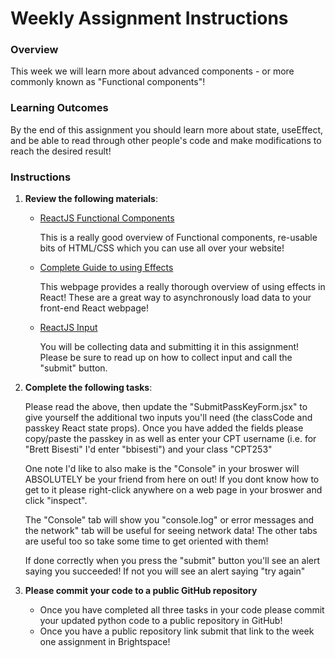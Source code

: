 # Weekly Assignment Instructions


### Overview
This week we will learn more about advanced components - or more commonly known as "Functional components"!

### Learning Outcomes

By the end of this assignment you should learn more about state, useEffect, and be able to read through other people's code and make modifications to reach the desired result!

### Instructions
1. **Review the following materials**:

   - [ReactJS Functional Components](https://www.geeksforgeeks.org/reactjs-functional-components/)
  
       This is a really good overview of Functional components, re-usable bits of HTML/CSS which you can use all over your website!

   - [Complete Guide to using Effects](https://blog.logrocket.com/useeffect-react-hook-complete-guide/)
  
       This webpage provides a really thorough overview of using effects in React!  These are a great way to asynchronously load data to your front-end React webpage!

   - [ReactJS Input](https://react.dev/reference/react-dom/components/input)
  
       You will be collecting data and submitting it in this assignment!  Please be sure to read up on how to collect input and call the "submit" button.
      
3. **Complete the following tasks**:

   Please read the above, then update the "SubmitPassKeyForm.jsx" to give yourself the additional two inputs you'll need (the classCode and passkey React state props).  Once you have added the fields please copy/paste the passkey in as well as enter your CPT username (i.e. for "Brett Bisesti" I'd enter  "bbisesti") and your class "CPT253"

   One note I'd like to also make is the "Console" in your broswer will ABSOLUTELY be your friend from here on out!  If you dont know how to get to it please right-click anywhere on a web page in your broswer and click "inspect". 

   The "Console" tab will show you "console.log" or error messages and the network" tab will be useful for seeing network data!  The other tabs are useful too so take some time to get oriented with them!

   If done correctly when you press the "submit" button you'll see an alert saying you succeeded!  If not you will see an alert saying "try again"
   
5. **Please commit your code to a public GitHub repository**
    - Once you have completed all three tasks in your code please commit your updated python code to a public repository in GitHub!
    - Once you have a public repository link submit that link to the week one assignment in Brightspace!
